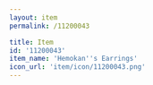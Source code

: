 ```yaml
---
layout: item
permalink: /11200043

title: Item
id: '11200043'
item_name: 'Hemokan''s Earrings'
icon_url: 'item/icon/11200043.png'
---
```

